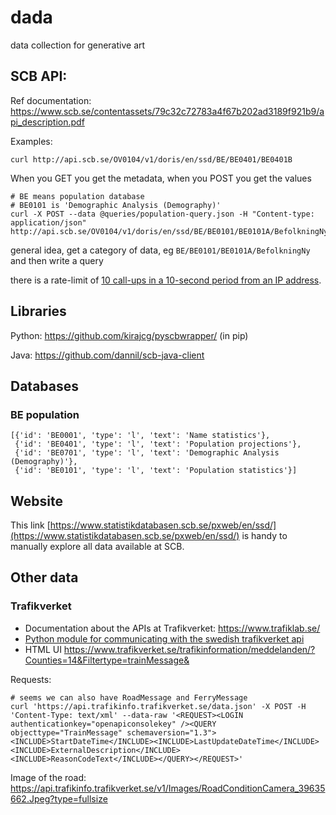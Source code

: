 # dada
data collection for generative art

## SCB API:

Ref documentation: https://www.scb.se/contentassets/79c32c72783a4f67b202ad3189f921b9/api_description.pdf

Examples:

```
curl http://api.scb.se/OV0104/v1/doris/en/ssd/BE/BE0401/BE0401B

```

When you GET you get the metadata, when you POST you get the values

```
# BE means population database
# BE0101 is 'Demographic Analysis (Demography)'
curl -X POST --data @queries/population-query.json -H "Content-type: application/json" http://api.scb.se/OV0104/v1/doris/en/ssd/BE/BE0101/BE0101A/BefolkningNy
```

general idea, get a category of data, eg `BE/BE0101/BE0101A/BefolkningNy` and then write a query

there is a rate-limit of [10 call-ups in a 10-second period from an IP address](https://www.scb.se/en/services/open-data-api/).

## Libraries

Python: https://github.com/kirajcg/pyscbwrapper/ (in pip)

Java: https://github.com/dannil/scb-java-client

## Databases

### BE population

```
[{'id': 'BE0001', 'type': 'l', 'text': 'Name statistics'},
 {'id': 'BE0401', 'type': 'l', 'text': 'Population projections'},
 {'id': 'BE0701', 'type': 'l', 'text': 'Demographic Analysis (Demography)'},
 {'id': 'BE0101', 'type': 'l', 'text': 'Population statistics'}]

```

## Website

This link [https://www.statistikdatabasen.scb.se/pxweb/en/ssd/](https://www.statistikdatabasen.scb.se/pxweb/en/ssd/) is handy to manually explore all data available at SCB.

## Other data

### Trafikverket

- Documentation about the APIs at Trafikverket: https://www.trafiklab.se/
- [Python module for communicating with the swedish trafikverket api](https://github.com/endor-force/pytrafikverket)
- HTML UI <https://www.trafikverket.se/trafikinformation/meddelanden/?Counties=14&Filtertype=trainMessage&>

Requests:

```
# seems we can also have RoadMessage and FerryMessage
curl 'https://api.trafikinfo.trafikverket.se/data.json' -X POST -H 'Content-Type: text/xml' --data-raw '<REQUEST><LOGIN authenticationkey="openapiconsolekey" /><QUERY objecttype="TrainMessage" schemaversion="1.3"><INCLUDE>StartDateTime</INCLUDE><INCLUDE>LastUpdateDateTime</INCLUDE><INCLUDE>ExternalDescription</INCLUDE><INCLUDE>ReasonCodeText</INCLUDE></QUERY></REQUEST>'
```

Image of the road: <https://api.trafikinfo.trafikverket.se/v1/Images/RoadConditionCamera_39635662.Jpeg?type=fullsize>
